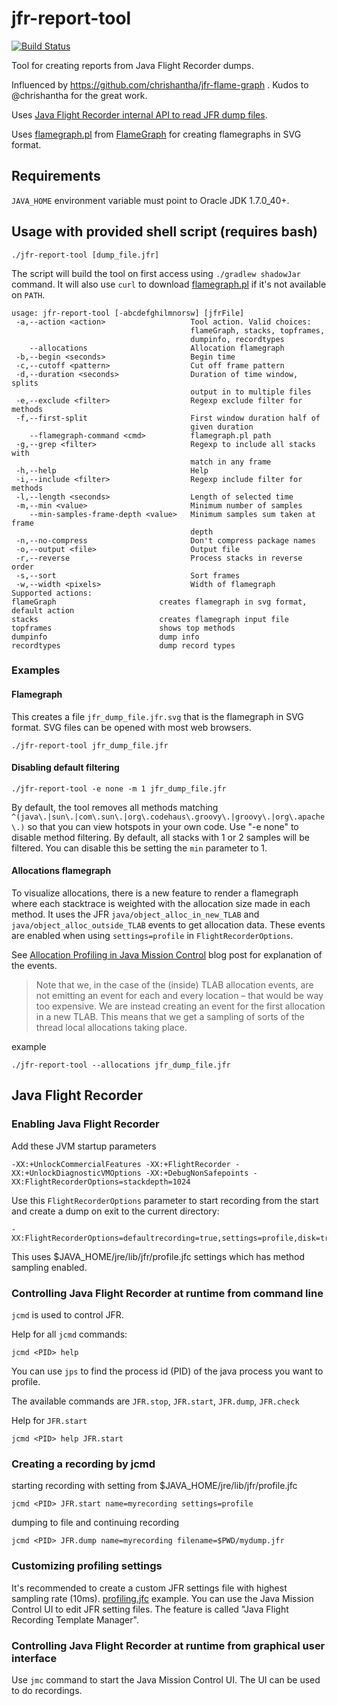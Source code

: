 # jfr-report-tool
[![Build Status](https://travis-ci.org/lhotari/jfr-report-tool.svg?branch=master)](https://travis-ci.org/lhotari/jfr-report-tool)

Tool for creating reports from Java Flight Recorder dumps.

Influenced by https://github.com/chrishantha/jfr-flame-graph . Kudos to @chrishantha for the great work.

Uses [Java Flight Recorder internal API to read JFR dump files](http://hirt.se/blog/?p=446).

Uses [flamegraph.pl](https://raw.githubusercontent.com/brendangregg/FlameGraph/master/flamegraph.pl) from  [FlameGraph](https://github.com/brendangregg/FlameGraph) for creating flamegraphs in SVG format.

## Requirements

`JAVA_HOME` environment variable must point to Oracle JDK 1.7.0_40+.

## Usage with provided shell script (requires bash)

```
./jfr-report-tool [dump_file.jfr]
```
The script will build the tool on first access using `./gradlew shadowJar` command. It will also use `curl` to download [flamegraph.pl](https://raw.githubusercontent.com/brendangregg/FlameGraph/master/flamegraph.pl) if it's not available on `PATH`.

```
usage: jfr-report-tool [-abcdefghilmnorsw] [jfrFile]
 -a,--action <action>                   Tool action. Valid choices:
                                        flameGraph, stacks, topframes,
                                        dumpinfo, recordtypes
    --allocations                       Allocation flamegraph
 -b,--begin <seconds>                   Begin time
 -c,--cutoff <pattern>                  Cut off frame pattern
 -d,--duration <seconds>                Duration of time window, splits
                                        output in to multiple files
 -e,--exclude <filter>                  Regexp exclude filter for methods
 -f,--first-split                       First window duration half of
                                        given duration
    --flamegraph-command <cmd>          flamegraph.pl path
 -g,--grep <filter>                     Regexp to include all stacks with
                                        match in any frame
 -h,--help                              Help
 -i,--include <filter>                  Regexp include filter for methods
 -l,--length <seconds>                  Length of selected time
 -m,--min <value>                       Minimum number of samples
    --min-samples-frame-depth <value>   Minimum samples sum taken at frame
                                        depth
 -n,--no-compress                       Don't compress package names
 -o,--output <file>                     Output file
 -r,--reverse                           Process stacks in reverse order
 -s,--sort                              Sort frames
 -w,--width <pixels>                    Width of flamegraph
Supported actions:
flameGraph                       creates flamegraph in svg format, default action
stacks                           creates flamegraph input file
topframes                        shows top methods
dumpinfo                         dump info
recordtypes                      dump record types
```

### Examples

#### Flamegraph

This creates a file `jfr_dump_file.jfr.svg` that is the flamegraph in SVG format. SVG files can be opened with most web browsers.
```
./jfr-report-tool jfr_dump_file.jfr
```

#### Disabling default filtering

```
./jfr-report-tool -e none -m 1 jfr_dump_file.jfr
```
By default, the tool removes all methods matching `^(java\.|sun\.|com\.sun\.|org\.codehaus\.groovy\.|groovy\.|org\.apache\.)` so that you can view hotspots in your own code. Use "-e none" to disable method filtering. By default, all stacks with 1 or 2 samples will be filtered. You can disable this be setting the `min` parameter to 1.

#### Allocations flamegraph

To visualize allocations, there is a new feature to render a flamegraph where each stacktrace is weighted with the allocation size made in each method. It uses the JFR `java/object_alloc_in_new_TLAB` and `java/object_alloc_outside_TLAB` events to get allocation data. These events are enabled when using `settings=profile` in `FlightRecorderOptions`. 

See [Allocation Profiling in Java Mission Control](http://hirt.se/blog/?p=381) blog post for explanation of the events. 

>Note that we, in the case of the (inside) TLAB allocation events, are not emitting an event for each and every location – that would be way too expensive. We are instead creating an event for the first allocation in a new TLAB. This means that we get a sampling of sorts of the thread local allocations taking place.

example
```
./jfr-report-tool --allocations jfr_dump_file.jfr
```

## Java Flight Recorder

### Enabling Java Flight Recorder

Add these JVM startup parameters
```
-XX:+UnlockCommercialFeatures -XX:+FlightRecorder -XX:+UnlockDiagnosticVMOptions -XX:+DebugNonSafepoints -XX:FlightRecorderOptions=stackdepth=1024
```

Use this `FlightRecorderOptions` parameter to start recording from the start and create a dump on exit to the current directory:
```
-XX:FlightRecorderOptions=defaultrecording=true,settings=profile,disk=true,maxsize=500M,stackdepth=1024,dumponexit=true
```
This uses $JAVA_HOME/jre/lib/jfr/profile.jfc settings which has method sampling enabled.


### Controlling Java Flight Recorder at runtime from command line

`jcmd` is used to control JFR.

Help for all `jcmd` commands:
```
jcmd <PID> help
```
You can use `jps` to find the process id (PID) of the java process you want to profile.

The available commands are `JFR.stop`, `JFR.start`, `JFR.dump`, `JFR.check`

Help for `JFR.start`
```
jcmd <PID> help JFR.start
```

### Creating a recording by jcmd

starting recording with setting from $JAVA_HOME/jre/lib/jfr/profile.jfc
```
jcmd <PID> JFR.start name=myrecording settings=profile
```

dumping to file and continuing recording
```
jcmd <PID> JFR.dump name=myrecording filename=$PWD/mydump.jfr
```

### Customizing profiling settings

It's recommended to create a custom JFR settings file with highest sampling rate (10ms). [profiling.jfc](https://github.com/lhotari/gradle-profiling/blob/master/jfr/profiling.jfc) example.
You can use the Java Mission Control UI to edit JFR setting files. The feature is called "Java Flight Recording Template Manager".

### Controlling Java Flight Recorder at runtime from graphical user interface

Use `jmc` command to start the Java Mission Control UI. The UI can be used to do recordings.










